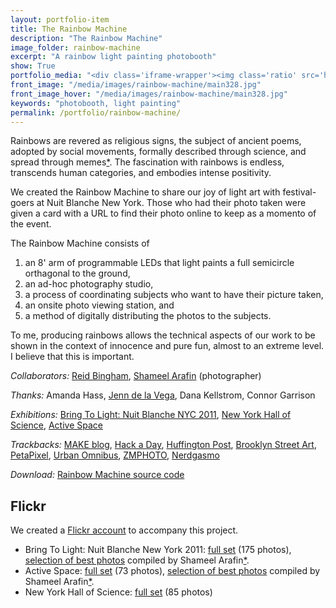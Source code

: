 ```yaml
---
layout: portfolio-item
title: The Rainbow Machine
description: "The Rainbow Machine"
image_folder: rainbow-machine
excerpt: "A rainbow light painting photobooth"
show: True
portfolio_media: "<div class='iframe-wrapper'><img class='ratio' src='https://placehold.it/740x490' /><iframe src='https://player.vimeo.com/video/31735737?title=0&amp;byline=0&amp;portrait=0' frameborder='0' webkitAllowFullScreen allowFullScreen></iframe></div>"
front_image: "/media/images/rainbow-machine/main328.jpg"
front_image_hover: "/media/images/rainbow-machine/main328.jpg"
keywords: "photobooth, light painting"
permalink: /portfolio/rainbow-machine/
---
```


Rainbows are revered as religious signs, the subject of ancient poems, adopted by social movements, formally described through science, and spread through memes[\*](http://www.youtube.com/watch?v=OQSNhk5ICTI). The fascination with rainbows is endless, transcends human categories, and embodies intense positivity.

We created the Rainbow Machine to share our joy of light art with festival-goers at Nuit Blanche New York. Those who had their photo taken were given a card with a URL to find their photo online to keep as a momento of the event.

The Rainbow Machine consists of

1. an 8' arm of programmable LEDs that light paints a full semicircle orthagonal to the ground,
2. an ad-hoc photography studio,
3. a process of coordinating subjects who want to have their picture taken,
4. an onsite photo viewing station, and
5. a method of digitally distributing the photos to the subjects.

To me, producing rainbows allows the technical aspects of our work to be shown in the context of innocence and pure fun, almost to an extreme level. I believe that this is important.

*Collaborators:* [Reid Bingham](http://www.reidbingham.com/), [Shameel Arafin](http://www.flickr.com/photos/shameelarafin/) (photographer)

*Thanks:* Amanda Hass, [Jenn de la Vega](http://jenndlv.info/), Dana Kellstrom, Connor Garrison

*Exhibitions:* [Bring To Light: Nuit Blanche NYC 2011](http://www.bringtolightnyc.org/?p=1500), [New York Hall of Science](http://www.nysci.org/), [Active Space](http://www.566johnsonave.com/?p=96)

*Trackbacks:* [MAKE blog](http://blog.makezine.com/archive/2011/10/rainbow-tracer-photographing-rainbows-at-night.html), [Hack a Day](http://hackaday.com/2012/01/09/rainbow-machine-livens-up-any-photograph/), [Huffington Post](http://www.huffingtonpost.com/jaime-rojo-steven-harrington/new-yorks-nuit-blanche-2-_b_995201.html), [Brooklyn Street Art](http://www.brooklynstreetart.com/theblog/?p=25101), [PetaPixel](http://www.petapixel.com/2011/10/06/giant-light-painted-rainbows-used-as-group-portrait-backgrounds/), [Urban Omnibus](http://urbanomnibus.net/2011/09/bring-to-light-nuit-blanche-new-york/), [ZMPHOTO](http://www.zmphoto.it/news/4172/arcobaleni-dipinti-macchina.html), [Nerdgasmo](http://www.nerdgasmo.com/2011/10/una-maquina-para-hacer-arcoiris-de-leds/)

*Download:* [Rainbow Machine source code](https://github.com/boxysean/RainbowMachine)

Flickr
------

We created a [Flickr account](http://www.flickr.com/photos/rainbroz) to accompany this project.

* Bring To Light: Nuit Blanche New York 2011: [full set](http://www.flickr.com/photos/rainbroz/sets/72157627664951383/) (175 photos), [selection of best photos](http://www.flickr.com/photos/shameelarafin/6202468795/in/set-72157627674018885/lightbox/) compiled by Shameel Arafin[\*](http://www.flickr.com/photos/shameelarafin/).
* Active Space: [full set](http://www.flickr.com/photos/rainbroz/sets/72157627875566611/) (73 photos), [selection of best photos](http://www.flickr.com/photos/shameelarafin/6296975762/in/set-72157627890722497/lightbox/) compiled by Shameel Arafin[\*](http://www.flickr.com/photos/shameelarafin/).
* New York Hall of Science: [full set](http://www.flickr.com/photos/rainbroz/sets/72157628644084181/) (85 photos)
